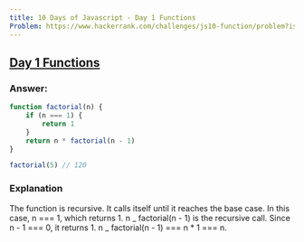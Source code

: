 ```yaml
---
title: 10 Days of Javascript - Day 1 Functions
Problem: https://www.hackerrank.com/challenges/js10-function/problem?isFullScreen=true
---
```


## [Day 1 Functions](https://www.hackerrank.com/challenges/js10-function/problem?isFullScreen=true)

### **Answer:**

```js
function factorial(n) {
	if (n === 1) {
		return 1
	}
	return n * factorial(n - 1)
}

factorial(5) // 120
```

### **Explanation**

The function is recursive. It calls itself until it reaches the base case. In this case, n === 1, which returns 1. n _ factorial(n - 1) is the recursive call. Since n - 1 === 0, it returns 1. n _ factorial(n - 1) === n \* 1 === n.
